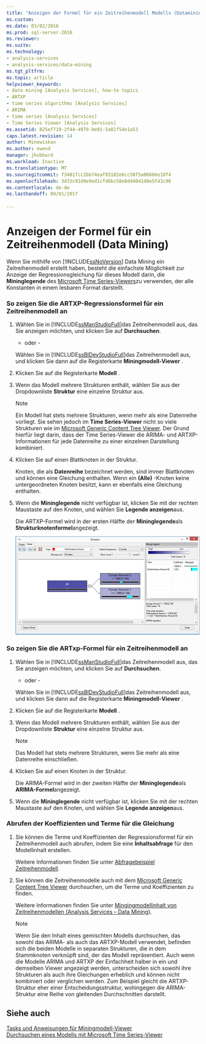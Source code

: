 ```yaml
---
title: "Anzeigen der Formel für ein Zeitreihenmodell Modells (Datamining) | Microsoft Docs"
ms.custom: 
ms.date: 03/02/2016
ms.prod: sql-server-2016
ms.reviewer: 
ms.suite: 
ms.technology:
- analysis-services
- analysis-services/data-mining
ms.tgt_pltfrm: 
ms.topic: article
helpviewer_keywords:
- data mining [Analysis Services], how-to topics
- ARTXP
- time series algorithms [Analysis Services]
- ARIMA
- time series [Analysis Services]
- Time Series Viewer [Analysis Services]
ms.assetid: 825ef719-2f44-4979-be01-5a81f54e1a53
caps.latest.revision: 14
author: Minewiskan
ms.author: owend
manager: jhubbard
ms.workload: Inactive
ms.translationtype: MT
ms.sourcegitcommit: f3481fcc2bb74eaf93182e6cc58f5a06666e10f4
ms.openlocfilehash: 3d33c91d9e9ed1cfd6bc58e8d44041d0e5f43c96
ms.contentlocale: de-de
ms.lasthandoff: 09/01/2017

---
```

# <a name="view-the-formula-for-a-time-series-model-data-mining"></a>Anzeigen der Formel für ein Zeitreihenmodell (Data Mining)
  Wenn Sie mithilfe von [!INCLUDE[ssNoVersion](../../includes/ssnoversion-md.md)] Data Mining ein Zeitreihenmodell erstellt haben, besteht die einfachste Möglichkeit zur Anzeige der Regressionsgleichung für dieses Modell darin, die **Mininglegende** des [Microsoft Time Series-Viewers](../../analysis-services/data-mining/browse-a-model-using-the-microsoft-time-series-viewer.md)zu verwenden, der alle Konstanten in einem lesbaren Format darstellt.  
  
### <a name="to-view-the-artxp-regression-formula-for-a-time-series-model"></a>So zeigen Sie die ARTXP-Regressionsformel für ein Zeitreihenmodell an  
  
1.  Wählen Sie in [!INCLUDE[ssManStudioFull](../../includes/ssmanstudiofull-md.md)]das Zeitreihenmodell aus, das Sie anzeigen möchten, und klicken Sie auf **Durchsuchen**.  
  
     - oder -  
  
     Wählen Sie in [!INCLUDE[ssBIDevStudioFull](../../includes/ssbidevstudiofull-md.md)]das Zeitreihenmodell aus, und klicken Sie dann auf die Registerkarte **Miningmodell-Viewer** .  
  
2.  Klicken Sie auf die Registerkarte **Modell** .  
  
3.  Wenn das Modell mehrere Strukturen enthält, wählen Sie aus der Dropdownliste **Struktur** eine einzelne Struktur aus.  
  
    > [!NOTE]  
    >  Ein Modell hat stets mehrere Strukturen, wenn mehr als eine Datenreihe vorliegt. Sie sehen jedoch im **Time Series-Viewer** nicht so viele Strukturen wie im [Microsoft Generic Content Tree Viewer](http://msdn.microsoft.com/library/751b4393-f6fd-48c1-bcef-bdca589ce34c). Der Grund hierfür liegt darin, dass der Time Series-Viewer die ARIMA- und ARTXP-Informationen für jede Datenreihe zu einer einzelnen Darstellung kombiniert.  
  
4.  Klicken Sie auf einen Blattknoten in der Struktur.  
  
     Knoten, die als **Datenreihe** bezeichnet werden, sind immer Blattknoten und können eine Gleichung enthalten. Wenn ein **(Alle)** -Knoten keine untergeordneten Knoten besitzt, kann er ebenfalls eine Gleichung enthalten.  
  
5.  Wenn die **Mininglegende** nicht verfügbar ist, klicken Sie mit der rechten Maustaste auf den Knoten, und wählen Sie **Legende anzeigen**aus.  
  
     Die ARTXP-Formel wird in der ersten Hälfte der **Mininglegende**als **Strukturknotenformel**angezeigt.  
  
     ![Anzeigen der zeitreihenformel in der Legende](../../analysis-services/data-mining/media/ssdm-timeserieslegend.png "der zeitreihenformel in der Legende anzeigen")  
  
### <a name="to-view-the-arima-formula-for-a-time-series-model"></a>So zeigen Sie die ARTxp-Formel für ein Zeitreihenmodell an  
  
1.  Wählen Sie in [!INCLUDE[ssManStudioFull](../../includes/ssmanstudiofull-md.md)]das Zeitreihenmodell aus, das Sie anzeigen möchten, und klicken Sie auf **Durchsuchen**.  
  
     - oder -  
  
     Wählen Sie in [!INCLUDE[ssBIDevStudioFull](../../includes/ssbidevstudiofull-md.md)]das Zeitreihenmodell aus, und klicken Sie dann auf die Registerkarte **Miningmodell-Viewer** .  
  
2.  Klicken Sie auf die Registerkarte **Modell** .  
  
3.  Wenn das Modell mehrere Strukturen enthält, wählen Sie aus der Dropdownliste **Struktur** eine einzelne Struktur aus.  
  
    > [!NOTE]  
    >  Das Modell hat stets mehrere Strukturen, wenn Sie mehr als eine Datenreihe einschließen.  
  
4.  Klicken Sie auf einen Knoten in der Struktur.  
  
     Die ARIMA-Formel wird in der zweiten Hälfte der **Mininglegende**als **ARIMA-Formel**angezeigt.  
  
5.  Wenn die **Mininglegende** nicht verfügbar ist, klicken Sie mit der rechten Maustaste auf den Knoten, und wählen Sie **Legende anzeigen**aus.  
  
### <a name="to-get-the-coefficients-and-terms-for-the-equation"></a>Abrufen der Koeffizienten und Terme für die Gleichung  
  
1.  Sie können die Terme und Koeffizienten der Regressionsformel für ein Zeitreihenmodell auch abrufen, indem Sie eine **Inhaltsabfrage** für den Modellinhalt erstellen.  
  
     Weitere Informationen finden Sie unter [Abfragebeispiel Zeitreihenmodell](../../analysis-services/data-mining/time-series-model-query-examples.md).  
  
2.  Sie können die Zeitreihenmodelle auch mit dem [Microsoft Generic Content Tree Viewer](http://msdn.microsoft.com/library/751b4393-f6fd-48c1-bcef-bdca589ce34c) durchsuchen, um die Terme und Koeffizienten zu finden.  
  
     Weitere Informationen finden Sie unter [Mingingmodellinhalt von Zeitreihenmodellen &#40;Analysis Services – Data Mining&#41;](../../analysis-services/data-mining/mining-model-content-for-time-series-models-analysis-services-data-mining.md).  
  
    > [!NOTE]  
    >  Wenn Sie den Inhalt eines gemischten Modells durchsuchen, das sowohl das ARIMA- als auch das ARTXP-Modell verwendet, befinden sich die beiden Modelle in separaten Strukturen, die in dem Stammknoten verknüpft sind, der das Modell repräsentiert. Auch wenn die Modelle ARIMA und ARTXP der Einfachheit halber in ein und demselben Viewer angezeigt werden, unterscheiden sich sowohl ihre Strukturen als auch ihre Gleichungen erheblich und können nicht kombiniert oder verglichen werden. Zum Beispiel gleicht die ARTXP-Struktur eher einer Entscheidungsstruktur, wohingegen die ARIMA-Struktur eine Reihe von gleitenden Durchschnitten darstellt.  
  
## <a name="see-also"></a>Siehe auch  
 [Tasks und Anweisungen für Miningmodell-Viewer](../../analysis-services/data-mining/mining-model-viewer-tasks-and-how-tos.md)   
 [Durchsuchen eines Modells mit Microsoft Time Series-Viewer](../../analysis-services/data-mining/browse-a-model-using-the-microsoft-time-series-viewer.md)  
  
  

